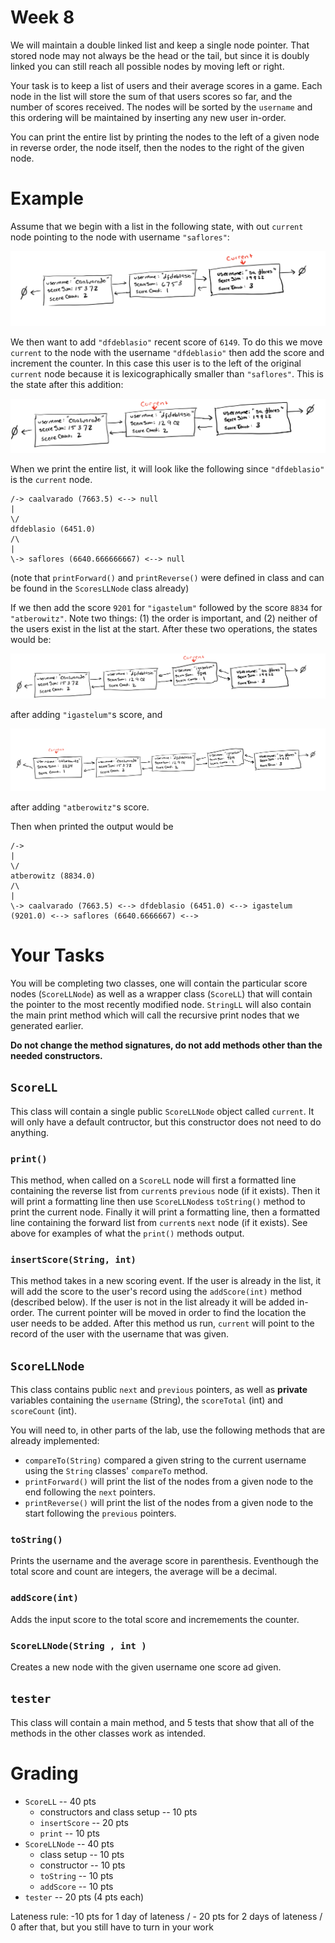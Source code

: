 # Week 8

We will maintain a double linked list and keep a single node pointer. 
That stored node may not always be the head or the tail, 
but since it is doubly linked you can still reach all possible nodes by moving left or right. 

Your task is to keep a list of users and their average scores in a game. 
Each node in the list will store the sum of that users scores so far, and the number of scores received. 
The nodes will be sorted by the `username` and this ordering will be maintained by inserting any new user in-order. 

You can print the entire list by printing the nodes to the left of a given node in reverse order, the node itself, then the nodes to the right of the given node. 

# Example
Assume that we begin with a list in the following state, with out `current` node pointing to the node with username `"saflores"`:

![Initial State](/images/initial.png)

We then want to add `"dfdeblasio"` recent score of `6149`. 
To do this we move `current` to the node with the username `"dfdeblasio"` then add the score and increment the counter. 
In this case this user is to the left of the original `current` node because it is lexicographically smaller than `"saflores"`. 
This is the state after this addition:

![After Step 2](/images/step2.png)

When we print the entire list, it will look like the following since `"dfdeblasio"` is the `current` node. 

```
/-> caalvarado (7663.5) <--> null
|
\/
dfdeblasio (6451.0)
/\
|
\-> saflores (6640.666666667) <--> null
```

(note that `printForward()` and `printReverse()` were defined in class and can be found in the `ScoresLLNode` class already)


If we then add the score `9201` for `"igastelum"` followed by the score `8834` for `"atberowitz"`.
Note two things: (1) the order is important, and (2) neither of the users exist in the list at the start. 
After these two operations, the states would be: 

![After Step 3](/images/step3.png)

after adding `"igastelum"`s score, and 

![After Step 4](/images/step4.png)

after adding `"atberowitz"`s score. 

Then when printed the output would be 
```
/->
|
\/
atberowitz (8834.0)
/\
|
\-> caalvarado (7663.5) <--> dfdeblasio (6451.0) <--> igastelum (9201.0) <--> saflores (6640.6666667) <--> 
```

# Your Tasks
You will be completing two classes, one will contain the particular score nodes (`ScoreLLNode`) as well as a wrapper class (`ScoreLL`) that will contain the pointer to the most recently modified node. 
`StringLL` will also contain the main print method which will call the recursive print nodes that we generated earlier. 

**Do not change the method signatures, do not add methods other than the needed constructors.**

## `ScoreLL`
This class will contain a single public `ScoreLLNode` object called `current`. 
It will only have a default contructor, but this constructor does not need to do anything. 

### `print()`
This method, when called on a `ScoreLL` node will first a formatted line containing the reverse list from `current`s `previous` node (if it exists). 
Then it will print a formatting line then use `ScoreLLNodes`s `toString()` method to print the current node. 
Finally it will print a formatting line, then a formatted line containing the forward list from `current`s `next` node (if it exists).
See above for examples of what the `print()` methods output. 

### `insertScore(String, int)`
This method takes in a new scoring event. 
If the user is already in the list, it will add the score to the user's record using the `addScore(int)` method (described below). 
If the user is not in the list already it will be added in-order. 
The current pointer will be moved in order to find the location the user needs to be added. 
After this method us run, `current` will point to the record of the user with the username that was given. 

## `ScoreLLNode`
This class contains public `next` and `previous` pointers, as well as **private** variables containing the `username` (String), the `scoreTotal` (int) and `scoreCount` (int). 

You will need to, in other parts of the lab, use the following methods that are already implemented:
* `compareTo(String)` compared a given string to the current username using the `String` classes' `compareTo` method. 
* `printForward()` will print the list of the nodes from a given node to the end following the `next` pointers. 
* `printReverse()` will print the list of the nodes from a given node to the start following the `previous` pointers. 

### `toString()`
Prints the username and the average score in parenthesis. 
Eventhough the total score and count are integers, the average will be a decimal. 

### `addScore(int)`
Adds the input score to the total score and incremements the counter. 

### `ScoreLLNode(String , int )`
Creates a new node with the given username one score ad given. 

## `tester`
This class will contain a main method, and 5 tests that show that all of the methods in the other classes work as intended. 

# Grading
* `ScoreLL` -- 40 pts
  * constructors and class setup -- 10 pts
  * `insertScore` -- 20 pts
  * `print` -- 10 pts
* `ScoreLLNode` -- 40 pts
  * class setup -- 10 pts
  * constructor -- 10 pts
  * `toString` -- 10 pts
  * `addScore` -- 10 pts
* `tester` -- 20 pts (4 pts each)

Lateness rule: -10 pts for 1 day of lateness / - 20 pts for 2 days of lateness / 0 after that, but you still have to turn in your work

